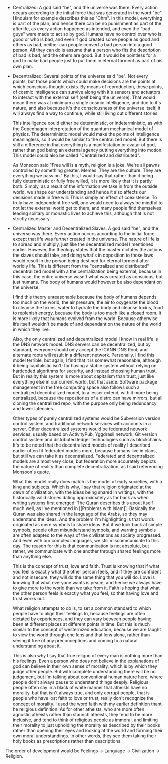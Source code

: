 - Centralized: A god said "be", and the universe was there. Every action occurs according to the initial force that was generated in the word "be". Hinduism for example describes this as "Ohm". In this model, everything is part of the plan, and hence there can be no punishment as part of the afterlife, as every action happened as intended, and even the "bad guys" were made to act so by god. Humans have no control over who is good or who is bad, and even if god created some people as good and others as bad, neither can people convert a bad person into a good person. All they can do is assume that a person who fits the description of bad is bad, and the others are good. But it would be pointless for a god to make bad people just to put them in eternal torment as part of his own plan.
- Decentralized: Several points of the universe said "be". Not every points, but those points which could make decisions are the points at which conscious thought exists. By means of reproduction, these points, of cosmic intelligence can survive along with it's sensors and actuators to interact with the external self (self being the universe). That would mean there was at minimum a single cosmic intelligence, and due to it's nature, and also because it's the consciousness of the universe itself, it will always find a way to continue, while still living out different stories.

  This intelligence could either be deterministic, or indeterministic, as with the Copenhagen interpretation of the quantum mechanical model of physics. The deterministic model would make the points of intelligence meaningless, so it would be similar to the centralized model. But there is still a difference in that everything is a manifestation or avatar of god, rather than god being an external agency putting everything into motion. This model could also be called "Centralized and distributed".

  As Monsoon said "Free will is a myth, religion is a joke. We're all pawns controlled by something greater. Memes. They are the culture. They are everything we pass on." By this, I would say that rather than it being fully deterministic or fully free willed, it is more likely that it is partly both. Simply, as a result of the information we take in from the outside world, we shape our understanding and hence it also affects our decisions made in free will. This is simply an effect of coexistence. To truly have independent free will, one would need to always be mindful to not let the external world get to them, and many people find themselves leading solitary or monastic lives to achieve this, although that is not strictly necessary.

- Centralized Master and Decentralized Slaves: A god said "be", and the universe was there. Every action occurs according to the initial force, except that life was further created in the universe. The nature of life is to spread and multiply, just like the decentralized model I mentioned earlier. However, the theology states that the master dictates the actions the slaves should take, and doing what's in opposition to those laws would result in the person being destined for eternal torment after worldly life. This is different from the "centralized and distributed" decentralized model with a the centralization being external, because in this case, the entire universe wasn't what was created as conscious, but just humans. The body of humans would however be also dependant on the universe.

  I find this theory unreasonable because the body of humans depends too much on the world, the air pressure, the air to oxygenate the blood to cleanse the toxins, water to hydrate the body and cleanse toxins, food to replenish energy, becuase the body is too much like a closed room. It is more likely that humans evolved from the world. Because otherwise life itself wouldn't be made of and dependant on the nature of the world in which they live.

  Also, the only centralized and decentralized model I know in real life is the DNS network model. DNS servers can be decentralized, but by standard, everyone should only accept the ICANN DNS Root, and alternate roots will result in a different network. Personally, I find this model terrible, but again, I find that it is somewhat reasonable, although it being capitalistic isn't; for having a stable system without relying on hardcoded algorithms for security, and instead choosing human trust. But in reality this system is more about capitalism than trust, just like everything else in our current world, but that aside. Software package management in the free computing space also follows such a centralized decentralized model, to a lesser extend, with it more being centralized, because the repositories of a distro can have mirrors, but all cloning the centralized repo, with the purpose only being redundancy and lower latencies.

  Other types of purely centralized systems would be Subversion version control system, and traditional network services with accounts in a server. Other decentralized systems would be federated network services, usually based on ActivityPub, Yggdrasil network, Git version control system and distributed ledger technologies such as blockchains. It's to be noted that the decentralized models of reality I described earlier often fit federated models more, because humans live in clans, but still we can take it as decentralized. Federated and decentralized models are almost very close, but federation more accurately depicts the nature of reality than complete decentralization, as I said referencing Monsoon's quote.

  What this model really does match is the model of early societies, with a king and subjects. Which is why, I say that religion originated at the dawn of civilization, with the ideas being shared in writings, with the historically valid stories dating approximately as far back as when writing systems first emerged. The Quran describes this about itself much well, as I've mentioned in [[Problems with Islam]]. Basically the Quran was also shared in the language of the Arabs, so they may understand the ideas. And the problem I'm highlighting is that words originated as mere symbols to share ideas. But if we look back at simple symbols, people often misunderstand symbols, and warning symbols are often adapted to the ways of the civilizations as society progressed. And even with our complex languages, we still miscommunicate to this day. The reason for this is that communication is not absolute, but rather, we communicate with one another through shared feelings more than anything else.

  This is the concept of trust, love and faith. Trust is knowing that if what you feel is exactly what the other person feels, and if they are confident and not insecure, they will do the same thing that you will do. Love is knowing that what everyone wants is peace, and hence we always have to give more to the world than we take from it. Faith is hoping that what the other person feels is exactly what you feel, so that having love and trust works out.

  What religion attempts to do is, to set a common standard to which people have to align their feelings to, because feelings are often dictated by experiences, and they can vary between people having been at different places at different points in time. But this is much similar to the concept of westernized education, because we are taught to view the world through one lens and that lens alone, rather than seeing it free of any preconceptions and coming to a natural understanding about it.

  This is also why I say that true religon of every man is nothing more than his feelings. Even a person who does not believe in the explanations of god can believe in their own sense of morality, which is by which they judge other people. But with complete understanding there will be no judgement, but I'm talking about conventional human nature here, where people don't always pause to understand things deeply. Religious people often say in a black of white manner that atheists have no morality, but that isn't always true, and only corrupt people, that is people who have lost faith to love or trust, really don't recognize the concept of morality. I used the word faith with my earlier definition thant he religious definition. As for other atheists, who are more often agnostic atheists rather than staunch atheists, they tend to be more inclusive, and tend to think of religious people as immoral, and limiting their morality to just upholding the morality as described by their books rather than opening their eyes and looking at the world and forming their own moral understandings. In other words, they see them taking their holy books as prescriptions rather than descriptions.

The order of development would be Feelings -> Language -> Civilization -> Religion.
